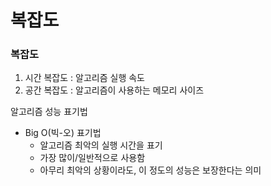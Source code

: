 # 복잡도

### 복잡도

1. 시간 복잡도 : 알고리즘 실행 속도
2. 공간 복잡도 : 알고리즘이 사용하는 메모리 사이즈

알고리즘 성능 표기법

- Big O(빅-오) 표기법 
    - 알고리즘 최악의 실행 시간을 표기
    - 가장 많이/일반적으로 사용함
    - 아무리 최악의 상황이라도, 이 정도의 성능은 보장한다는 의미
    



